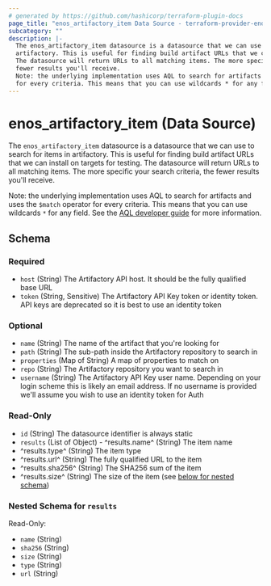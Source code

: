 ```yaml
---
# generated by https://github.com/hashicorp/terraform-plugin-docs
page_title: "enos_artifactory_item Data Source - terraform-provider-enos"
subcategory: ""
description: |-
  The enos_artifactory_item datasource is a datasource that we can use to search for items in
  artifactory. This is useful for finding build artifact URLs that we can install on targets for testing.
  The datasource will return URLs to all matching items. The more specific your search criteria, the
  fewer results you'll receive.
  Note: the underlying implementation uses AQL to search for artifacts and uses the $match operator
  for every criteria. This means that you can use wildcards * for any field. See the AQL developer guide https://www.jfrog.com/confluence/display/JFROG/Artifactory+Query+Language for more information.
---
```


# enos_artifactory_item (Data Source)

The `enos_artifactory_item` datasource is a datasource that we can use to search for items in
artifactory. This is useful for finding build artifact URLs that we can install on targets for testing.
The datasource will return URLs to all matching items. The more specific your search criteria, the
fewer results you'll receive.

Note: the underlying implementation uses AQL to search for artifacts and uses the `$match` operator
for every criteria. This means that you can use wildcards `*` for any field. See the [AQL developer guide](https://www.jfrog.com/confluence/display/JFROG/Artifactory+Query+Language) for more information.



<!-- schema generated by tfplugindocs -->
## Schema

### Required

- `host` (String) The Artifactory API host. It should be the fully qualified base URL
- `token` (String, Sensitive) The Artifactory API Key token or identity token. API keys are deprecated so it is best to use an identity token

### Optional

- `name` (String) The name of the artifact that you're looking for
- `path` (String) The sub-path inside the Artifactory repository to search in
- `properties` (Map of String) A map of properties to match on
- `repo` (String) The Artifactory repository you want to search in
- `username` (String) The Artifactory API Key user name. Depending on your login scheme this is likely an email address. If no username is provided we'll assume you wish to use an identity token for Auth

### Read-Only

- `id` (String) The datasource identifier is always static
- `results` (List of Object) - ^results.name^ (String) The item name
- ^results.type^ (String) The item type
- ^results.url^ (String) The fully qualified URL to the item
- ^results.sha256^ (String) The SHA256 sum of the item
- ^results.size^ (String) The size of the item (see [below for nested schema](#nestedatt--results))

<a id="nestedatt--results"></a>
### Nested Schema for `results`

Read-Only:

- `name` (String)
- `sha256` (String)
- `size` (String)
- `type` (String)
- `url` (String)
